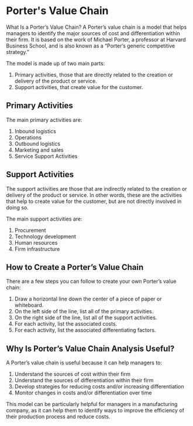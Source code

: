 # Porter's Value Chain

What Is a Porter’s Value Chain? A Porter’s value chain is a model that helps managers to identify the major sources of cost and differentiation within their firm. It is based on the work of Michael Porter, a professor at Harvard Business School, and is also known as a “Porter’s generic competitive strategy.”

The model is made up of two main parts:

1. Primary activities, those that are directly related to the creation or delivery of the product or service.
2. Support activities, that create value for the customer.

## Primary Activities

The main primary activities are:

1. Inbound logistics
2. Operations
3. Outbound logistics
4. Marketing and sales
5. Service Support Activities

## Support Activities

The support activities are those that are indirectly related to the creation or delivery of the product or service. In other words, these are the activities that help to create value for the customer, but are not directly involved in doing so.

The main support activities are:

1. Procurement
2. Technology development
3. Human resources
4. Firm infrastructure

## How to Create a Porter’s Value Chain

There are a few steps you can follow to create your own Porter’s value chain:

1. Draw a horizontal line down the center of a piece of paper or whiteboard.
2. On the left side of the line, list all of the primary activities.
3. On the right side of the line, list all of the support activities.
4. For each activity, list the associated costs.
5. For each activity, list the associated differentiating factors.

## Why Is Porter’s Value Chain Analysis Useful?

A Porter’s value chain is useful because it can help managers to:

1. Understand the sources of cost within their firm
2. Understand the sources of differentiation within their firm
3. Develop strategies for reducing costs and/or increasing differentiation
4. Monitor changes in costs and/or differentiation over time

This model can be particularly helpful for managers in a manufacturing company, as it can help them to identify ways to improve the efficiency of their production process and reduce costs.
